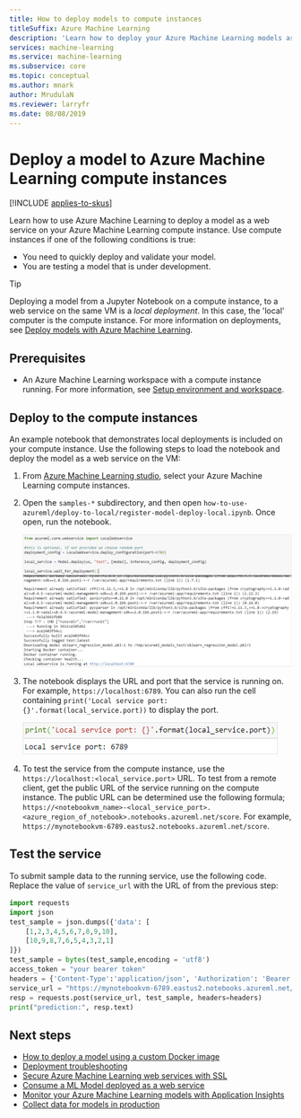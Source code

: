 ```yaml
---
title: How to deploy models to compute instances
titleSuffix: Azure Machine Learning
description: 'Learn how to deploy your Azure Machine Learning models as a web service using compute instances.'
services: machine-learning
ms.service: machine-learning
ms.subservice: core
ms.topic: conceptual
ms.author: mnark
author: MrudulaN
ms.reviewer: larryfr
ms.date: 08/08/2019
---
```


# Deploy a model to Azure Machine Learning compute instances

[!INCLUDE [applies-to-skus](../../../includes/aml-applies-to-basic-enterprise-sku.md)]

Learn how to use Azure Machine Learning to deploy a model as a web service on your Azure Machine Learning compute instance. Use compute instances if one of the following conditions is true:

- You need to quickly deploy and validate your model.
- You are testing a model that is under development.

> [!TIP]
> Deploying a model from a Jupyter Notebook on a compute instance, to a web service on the same VM is a _local deployment_. In this case, the 'local' computer is the compute instance. For more information on deployments, see [Deploy models with Azure Machine Learning](how-to-deploy-and-where.md).

## Prerequisites

- An Azure Machine Learning workspace with a compute instance running. For more information, see [Setup environment and workspace](tutorial-1st-experiment-sdk-setup.md).

## Deploy to the compute instances

An example notebook that demonstrates local deployments is included on your compute instance. Use the following steps to load the notebook and deploy the model as a web service on the VM:

1. From [Azure Machine Learning studio](https://ml.azure.com), select your Azure Machine Learning compute instances.

1. Open the `samples-*` subdirectory, and then open `how-to-use-azureml/deploy-to-local/register-model-deploy-local.ipynb`. Once open, run the notebook.

    ![Screenshot of the running local service on notebook](media/how-to-deploy-local-container-notebookvm/deploy-local-service.png)

1. The notebook displays the URL and port that the service is running on. For example, `https://localhost:6789`. You can also run the cell containing `print('Local service port: {}'.format(local_service.port))` to display the port.

    ![Screenshot of the running local service port](media/how-to-deploy-local-container-notebookvm/deploy-local-service-port.png)

1. To test the service from the compute instance, use the `https://localhost:<local_service.port>` URL. To test from a remote client, get the public URL of the service running on the compute instance. The public URL can be determined use the following formula; `https://<notebookvm_name>-<local_service_port>.<azure_region_of_notebook>.notebooks.azureml.net/score`. For example, `https://mynotebookvm-6789.eastus2.notebooks.azureml.net/score`.

## Test the service

To submit sample data to the running service, use the following code. Replace the value of `service_url` with the URL of from the previous step:

```python
import requests
import json
test_sample = json.dumps({'data': [
    [1,2,3,4,5,6,7,8,9,10],
    [10,9,8,7,6,5,4,3,2,1]
]})
test_sample = bytes(test_sample,encoding = 'utf8')
access_token = "your bearer token"
headers = {'Content-Type':'application/json', 'Authorization': 'Bearer ' + access_token}
service_url = "https://mynotebookvm-6789.eastus2.notebooks.azureml.net/score"
resp = requests.post(service_url, test_sample, headers=headers)
print("prediction:", resp.text)
```

## Next steps

* [How to deploy a model using a custom Docker image](how-to-deploy-custom-docker-image.md)
* [Deployment troubleshooting](how-to-troubleshoot-deployment.md)
* [Secure Azure Machine Learning web services with SSL](how-to-secure-web-service.md)
* [Consume a ML Model deployed as a web service](how-to-consume-web-service.md)
* [Monitor your Azure Machine Learning models with Application Insights](how-to-enable-app-insights.md)
* [Collect data for models in production](how-to-enable-data-collection.md)